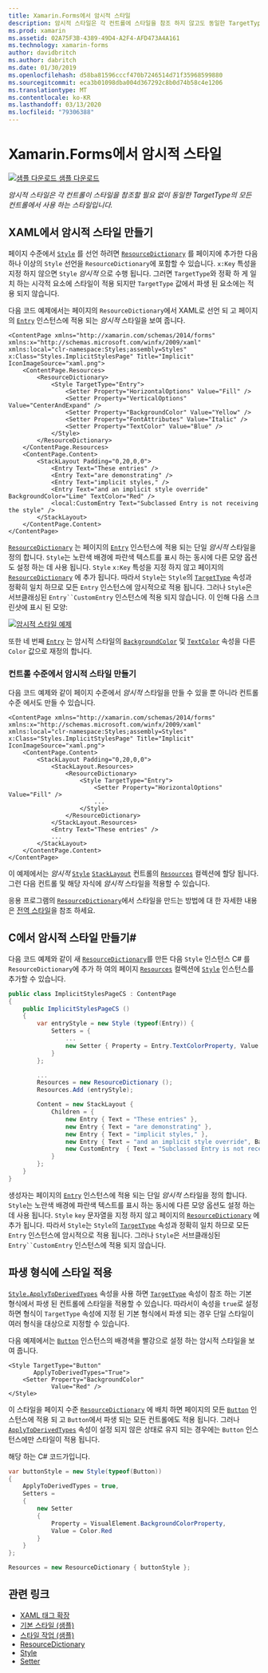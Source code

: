 ```yaml
---
title: Xamarin.Forms에서 암시적 스타일
description: 암시적 스타일은 각 컨트롤에 스타일을 참조 하지 않고도 동일한 TargetType의 모든 컨트롤에서 사용 되는 하나입니다.
ms.prod: xamarin
ms.assetid: 02A75F3B-4389-49D4-A2F4-AFD473A4A161
ms.technology: xamarin-forms
author: davidbritch
ms.author: dabritch
ms.date: 01/30/2019
ms.openlocfilehash: d58ba81596cccf470b7246514d71f35968599880
ms.sourcegitcommit: eca3b01098dba004d367292c8b0d74b58c4e1206
ms.translationtype: MT
ms.contentlocale: ko-KR
ms.lasthandoff: 03/13/2020
ms.locfileid: "79306388"
---
```

# <a name="implicit-styles-in-xamarinforms"></a>Xamarin.Forms에서 암시적 스타일

[![샘플 다운로드](~/media/shared/download.png) 샘플 다운로드](https://docs.microsoft.com/samples/xamarin/xamarin-forms-samples/userinterface-styles-basicstyles)

_암시적 스타일은 각 컨트롤이 스타일을 참조할 필요 없이 동일한 TargetType의 모든 컨트롤에서 사용 하는 스타일입니다._

## <a name="create-an-implicit-style-in-xaml"></a>XAML에서 암시적 스타일 만들기

페이지 수준에서 [`Style`](xref:Xamarin.Forms.Style) 를 선언 하려면 [`ResourceDictionary`](xref:Xamarin.Forms.ResourceDictionary) 를 페이지에 추가한 다음 하나 이상의 `Style` 선언을 `ResourceDictionary`에 포함할 수 있습니다. `x:Key` 특성을 지정 하지 않으면 `Style` *암시적* 으로 수행 됩니다. 그러면 `TargetType`와 정확 하 게 일치 하는 시각적 요소에 스타일이 적용 되지만 `TargetType` 값에서 파생 된 요소에는 적용 되지 않습니다.

다음 코드 예제에서는 페이지의 `ResourceDictionary`에서 XAML로 선언 되 고 페이지의 [`Entry`](xref:Xamarin.Forms.Entry) 인스턴스에 적용 되는 *암시적* 스타일을 보여 줍니다.

```xaml
<ContentPage xmlns="http://xamarin.com/schemas/2014/forms" xmlns:x="http://schemas.microsoft.com/winfx/2009/xaml" xmlns:local="clr-namespace:Styles;assembly=Styles" x:Class="Styles.ImplicitStylesPage" Title="Implicit" IconImageSource="xaml.png">
    <ContentPage.Resources>
        <ResourceDictionary>
            <Style TargetType="Entry">
                <Setter Property="HorizontalOptions" Value="Fill" />
                <Setter Property="VerticalOptions" Value="CenterAndExpand" />
                <Setter Property="BackgroundColor" Value="Yellow" />
                <Setter Property="FontAttributes" Value="Italic" />
                <Setter Property="TextColor" Value="Blue" />
            </Style>
        </ResourceDictionary>
    </ContentPage.Resources>
    <ContentPage.Content>
        <StackLayout Padding="0,20,0,0">
            <Entry Text="These entries" />
            <Entry Text="are demonstrating" />
            <Entry Text="implicit styles," />
            <Entry Text="and an implicit style override" BackgroundColor="Lime" TextColor="Red" />
            <local:CustomEntry Text="Subclassed Entry is not receiving the style" />
        </StackLayout>
    </ContentPage.Content>
</ContentPage>
```

[`ResourceDictionary`](xref:Xamarin.Forms.ResourceDictionary) 는 페이지의 [`Entry`](xref:Xamarin.Forms.Entry) 인스턴스에 적용 되는 단일 *암시적* 스타일을 정의 합니다. `Style`는 노란색 배경에 파란색 텍스트를 표시 하는 동시에 다른 모양 옵션도 설정 하는 데 사용 됩니다. `Style` `x:Key` 특성을 지정 하지 않고 페이지의 [`ResourceDictionary`](xref:Xamarin.Forms.ResourceDictionary) 에 추가 됩니다. 따라서 `Style`는 `Style`의 [`TargetType`](xref:Xamarin.Forms.Style.TargetType) 속성과 정확히 일치 하므로 모든 `Entry` 인스턴스에 암시적으로 적용 됩니다. 그러나 `Style`은 서브클래싱된 `Entry``CustomEntry` 인스턴스에 적용 되지 않습니다. 이 인해 다음 스크린샷에 표시 된 모양:

[![암시적 스타일 예제](implicit-images/implicit-styles.png)](implicit-images/implicit-styles-large.png#lightbox)

또한 네 번째 [`Entry`](xref:Xamarin.Forms.Entry) 는 암시적 스타일의 [`BackgroundColor`](xref:Xamarin.Forms.VisualElement.BackgroundColor) 및 [`TextColor`](xref:Xamarin.Forms.InputView.TextColor) 속성을 다른 `Color` 값으로 재정의 합니다.

### <a name="create-an-implicit-style-at-the-control-level"></a>컨트롤 수준에서 암시적 스타일 만들기

다음 코드 예제와 같이 페이지 수준에서 *암시적* 스타일을 만들 수 있을 뿐 아니라 컨트롤 수준 에서도 만들 수 있습니다.

```xaml
<ContentPage xmlns="http://xamarin.com/schemas/2014/forms" xmlns:x="http://schemas.microsoft.com/winfx/2009/xaml" xmlns:local="clr-namespace:Styles;assembly=Styles" x:Class="Styles.ImplicitStylesPage" Title="Implicit" IconImageSource="xaml.png">
    <ContentPage.Content>
        <StackLayout Padding="0,20,0,0">
            <StackLayout.Resources>
                <ResourceDictionary>
                    <Style TargetType="Entry">
                        <Setter Property="HorizontalOptions" Value="Fill" />
                        ...
                    </Style>
                </ResourceDictionary>
            </StackLayout.Resources>
            <Entry Text="These entries" />
            ...
        </StackLayout>
    </ContentPage.Content>
</ContentPage>
```

이 예제에서는 *암시적* [`Style`](xref:Xamarin.Forms.Style) [`StackLayout`](xref:Xamarin.Forms.StackLayout) 컨트롤의 [`Resources`](xref:Xamarin.Forms.VisualElement.Resources) 컬렉션에 할당 됩니다. 그런 다음 컨트롤 및 해당 자식에 *암시적* 스타일을 적용할 수 있습니다.

응용 프로그램의 [`ResourceDictionary`](xref:Xamarin.Forms.ResourceDictionary)에서 스타일을 만드는 방법에 대 한 자세한 내용은 [전역 스타일](~/xamarin-forms/user-interface/styles/application.md)을 참조 하세요.

## <a name="create-an-implicit-style-in-c35"></a>C에서 암시적 스타일 만들기&#35;

다음 코드 예제와 같이 새 [`ResourceDictionary`](xref:Xamarin.Forms.ResourceDictionary)를 만든 다음 `Style` 인스턴스 C# 를 `ResourceDictionary`에 추가 하 여의 페이지 [`Resources`](xref:Xamarin.Forms.VisualElement.Resources) 컬렉션에 [`Style`](xref:Xamarin.Forms.Style) 인스턴스를 추가할 수 있습니다.

```csharp
public class ImplicitStylesPageCS : ContentPage
{
    public ImplicitStylesPageCS ()
    {
        var entryStyle = new Style (typeof(Entry)) {
            Setters = {
                ...
                new Setter { Property = Entry.TextColorProperty, Value = Color.Blue }
            }
        };

        ...
        Resources = new ResourceDictionary ();
        Resources.Add (entryStyle);

        Content = new StackLayout {
            Children = {
                new Entry { Text = "These entries" },
                new Entry { Text = "are demonstrating" },
                new Entry { Text = "implicit styles," },
                new Entry { Text = "and an implicit style override", BackgroundColor = Color.Lime, TextColor = Color.Red },
                new CustomEntry  { Text = "Subclassed Entry is not receiving the style" }
            }
        };
    }
}
```

생성자는 페이지의 [`Entry`](xref:Xamarin.Forms.Entry) 인스턴스에 적용 되는 단일 *암시적* 스타일을 정의 합니다. `Style`는 노란색 배경에 파란색 텍스트를 표시 하는 동시에 다른 모양 옵션도 설정 하는 데 사용 됩니다. `Style` `key` 문자열을 지정 하지 않고 페이지의 [`ResourceDictionary`](xref:Xamarin.Forms.ResourceDictionary) 에 추가 됩니다. 따라서 `Style`는 `Style`의 [`TargetType`](xref:Xamarin.Forms.Style.TargetType) 속성과 정확히 일치 하므로 모든 `Entry` 인스턴스에 암시적으로 적용 됩니다. 그러나 `Style`은 서브클래싱된 `Entry``CustomEntry` 인스턴스에 적용 되지 않습니다.

## <a name="apply-a-style-to-derived-types"></a>파생 형식에 스타일 적용

[`Style.ApplyToDerivedTypes`](xref:Xamarin.Forms.Style.ApplyToDerivedTypes) 속성을 사용 하면 [`TargetType`](xref:Xamarin.Forms.Style.TargetType) 속성이 참조 하는 기본 형식에서 파생 된 컨트롤에 스타일을 적용할 수 있습니다. 따라서이 속성을 `true`로 설정 하면 형식이 `TargetType` 속성에 지정 된 기본 형식에서 파생 되는 경우 단일 스타일이 여러 형식을 대상으로 지정할 수 있습니다.

다음 예제에서는 [`Button`](xref:Xamarin.Forms.Button) 인스턴스의 배경색을 빨강으로 설정 하는 암시적 스타일을 보여 줍니다.

```xaml
<Style TargetType="Button"
       ApplyToDerivedTypes="True">
    <Setter Property="BackgroundColor"
            Value="Red" />
</Style>
```

이 스타일을 페이지 수준 [`ResourceDictionary`](xref:Xamarin.Forms.ResourceDictionary) 에 배치 하면 페이지의 모든 [`Button`](xref:Xamarin.Forms.Button) 인스턴스에 적용 되 고 `Button`에서 파생 되는 모든 컨트롤에도 적용 됩니다. 그러나 [`ApplyToDerivedTypes`](xref:Xamarin.Forms.Style.ApplyToDerivedTypes) 속성이 설정 되지 않은 상태로 유지 되는 경우에는 `Button` 인스턴스에만 스타일이 적용 됩니다.

해당 하는 C# 코드가입니다.

```csharp
var buttonStyle = new Style(typeof(Button))
{
    ApplyToDerivedTypes = true,
    Setters =
    {
        new Setter
        {
            Property = VisualElement.BackgroundColorProperty,
            Value = Color.Red
        }
    }
};

Resources = new ResourceDictionary { buttonStyle };
```

## <a name="related-links"></a>관련 링크

- [XAML 태그 확장](~/xamarin-forms/xaml/xaml-basics/xaml-markup-extensions.md)
- [기본 스타일 (샘플)](https://docs.microsoft.com/samples/xamarin/xamarin-forms-samples/userinterface-styles-basicstyles)
- [스타일 작업 (샘플)](https://docs.microsoft.com/samples/xamarin/xamarin-forms-samples/workingwithstyles)
- [ResourceDictionary](xref:Xamarin.Forms.ResourceDictionary)
- [Style](xref:Xamarin.Forms.Style)
- [Setter](xref:Xamarin.Forms.Setter)
